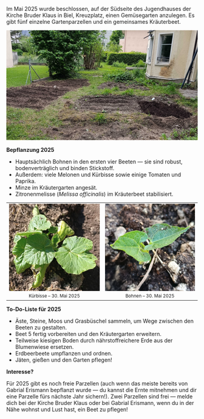 Im Mai 2025 wurde beschlossen, auf der Südseite des Jugendhauses der Kirche Bruder Klaus in Biel, Kreuzplatz, einen Gemüsegarten anzulegen. Es gibt fünf einzelne Gartenparzellen und ein gemeinsames Kräuterbeet.

![just_planted.jpg](../assets/just_planted.jpg)

__Bepflanzung 2025__

- Hauptsächlich Bohnen in den ersten vier Beeten — sie sind robust, bodenverträglich und binden Stickstoff.
- Außerdem: viele Melonen und Kürbisse sowie einige Tomaten und Paprika.
- Minze im Kräutergarten angesät.
- Zitronenmelisse (*Melissa officinalis*) im Kräuterbeet stabilisiert.

<table>
  <tr>
    <td style="text-align: center;">
      <img src="/assets/squash_start.png" width="300"><br>
      <small>Kürbisse – 30. Mai 2025</small>
    </td>
    <td style="text-align: center;">
      <img src="/assets/bean_start.png" width="300"><br>
      <small>Bohnen – 30. Mai 2025</small>
    </td>
  </tr>
</table>

__To-Do-Liste für 2025__

- Äste, Steine, Moos und Grasbüschel sammeln, um Wege zwischen den Beeten zu gestalten.
- Beet 5 fertig vorbereiten und den Kräutergarten erweitern.
- Teilweise kiesigen Boden durch nährstoffreichere Erde aus der Blumenwiese ersetzen.
- Erdbeerbeete umpflanzen und ordnen.
- Jäten, gießen und den Garten pflegen!

__Interesse?__

Für 2025 gibt es noch freie Parzellen (auch wenn das meiste bereits von Gabrial Erismann bepflanzt wurde — du kannst die Ernte mitnehmen und dir eine Parzelle fürs nächste Jahr sichern!). Zwei Parzellen sind frei — melde dich bei der Kirche Bruder Klaus oder bei Gabrial Erismann, wenn du in der Nähe wohnst und Lust hast, ein Beet zu pflegen!
